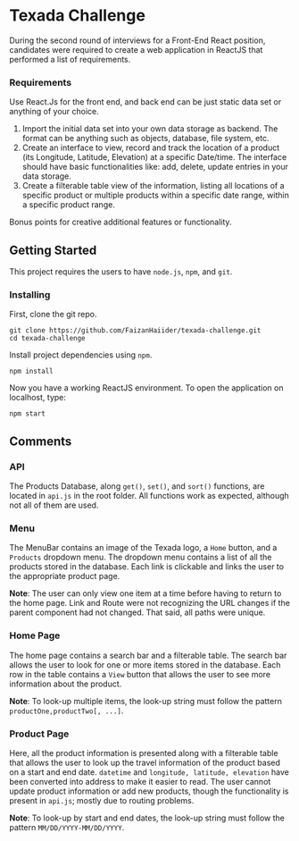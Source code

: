 # Texada Challenge

During the second round of interviews for a Front-End React position, candidates were required to create a web application in ReactJS that performed a list of requirements.

### Requirements

Use React.Js for the front end, and back end can be just static data set or anything of your choice.

1.    Import the initial data set into your own data storage as backend. The format can be anything such as objects, database, file system, etc.
2.    Create an interface to view, record and track the location of a product (its Longitude, Latitude, Elevation) at a specific Date/time. The interface should have basic functionalities like: add, delete, update entries in your data storage.  
3.    Create a filterable table view of the information, listing all locations of a specific product or multiple products within a specific date range, within a specific product range.

Bonus points for creative additional features or functionality.


## Getting Started

This project requires the users to have ```node.js```, ```npm```, and ```git```. 


### Installing

First, clone the git repo.

```
git clone https://github.com/FaizanHaiider/texada-challenge.git 
cd texada-challenge
```
Install project dependencies using ```npm```.
```
npm install
```
Now you have a working ReactJS environment. To open the application on localhost, type:
```
npm start
```

## Comments

### API
The Products Database, along ```get()```, ```set()```, and ```sort()``` functions, are located in ```api.js``` in the root folder. All functions work as expected, although not all of them are used. 


### Menu 
The MenuBar contains an image of the Texada logo, a ```Home``` button, and a ```Products``` dropdown menu. The dropdown menu contains a list of all the products stored in the database. Each link is clickable and links the user to the appropriate product page.

**Note**: The user can only view one item at a time before having to return to the home page. Link and Route were not recognizing the URL changes if the parent component had not changed. That said, all paths were unique.

### Home Page
The home page contains a search bar and a filterable table. The search bar allows the user to look for one or more items stored in the database. Each row in the table contains a ```View``` button that allows the user to see more information about the product.

**Note**: To look-up multiple items, the look-up string must follow the pattern ```productOne,productTwo[, ...]```.
### Product Page
Here, all the product information is presented along with a filterable table that allows the user to look up the travel information of the product based on a start and end date. ```datetime``` and ```longitude, latitude, elevation``` have been converted into address to make it easier to read. The user cannot update product information or add new products, though the functionality is present in ```api.js```; mostly due to routing problems.

**Note**: To look-up by start and end dates, the look-up string must follow the pattern ```MM/DD/YYYY-MM/DD/YYYY```.


